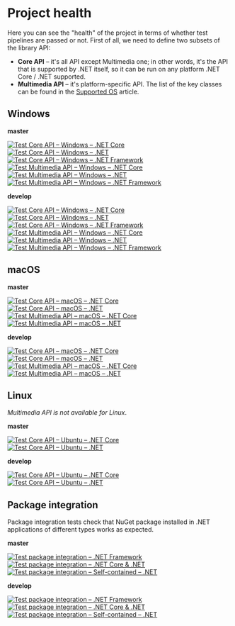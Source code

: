 ﻿---
uid: a_develop_project_health
---

# Project health

Here you can see the "health" of the project in terms of whether test pipelines are passed or not. First of all, we need to define two subsets of the library API:

* **Core API** – it's all API except Multimedia one; in other words, it's the API that is supported by .NET itself, so it can be run on any platform .NET Core / .NET supported.
* **Multimedia API** – it's platform-specific API. The list of the key classes can be found in the [Supported OS](xref:a_develop_supported_os) article.

## Windows

**master**

[![Test Core API – Windows – .NET Core](https://dev.azure.com/Melanchall/DryWetMIDI/_apis/build/status/Test/Test%20Core%20API%20-%20Windows%20-%20.NET%20Core?branchName=master&label=Test%20Core%20API%20-%20Windows%20-%20.NET%20Core)](https://dev.azure.com/Melanchall/DryWetMIDI/_build/latest?definitionId=57&branchName=master)  
[![Test Core API – Windows – .NET](https://dev.azure.com/Melanchall/DryWetMIDI/_apis/build/status/Test/Test%20Core%20API%20-%20Windows%20-%20.NET?branchName=master&label=Test%20Core%20API%20-%20Windows%20-%20.NET)](https://dev.azure.com/Melanchall/DryWetMIDI/_build/latest?definitionId=59&branchName=master)  
[![Test Core API – Windows – .NET Framework](https://dev.azure.com/Melanchall/DryWetMIDI/_apis/build/status/Test/Test%20Core%20API%20-%20Windows%20-%20.NET%20Framework?branchName=master&label=Test%20Core%20API%20-%20Windows%20-%20.NET%20Framework)](https://dev.azure.com/Melanchall/DryWetMIDI/_build/latest?definitionId=67&branchName=master)  
[![Test Multimedia API – Windows – .NET Core](https://dev.azure.com/Melanchall/DryWetMIDI/_apis/build/status/Test/Test%20Multimedia%20API%20-%20Windows%20-%20.NET%20Core?branchName=master&label=Test%20Multimedia%20API%20-%20Windows%20-%20.NET%20Core)](https://dev.azure.com/Melanchall/DryWetMIDI/_build/latest?definitionId=63&branchName=master)  
[![Test Multimedia API – Windows – .NET](https://dev.azure.com/Melanchall/DryWetMIDI/_apis/build/status/Test/Test%20Multimedia%20API%20-%20Windows%20-%20.NET?branchName=master&label=Test%20Multimedia%20API%20-%20Windows%20-%20.NET)](https://dev.azure.com/Melanchall/DryWetMIDI/_build/latest?definitionId=64&branchName=master)  
[![Test Multimedia API – Windows – .NET Framework](https://dev.azure.com/Melanchall/DryWetMIDI/_apis/build/status/Test/Test%20Multimedia%20API%20-%20Windows%20-%20.NET%20Framework?branchName=master&label=Test%20Multimedia%20API%20-%20Windows%20-%20.NET%20Framework)](https://dev.azure.com/Melanchall/DryWetMIDI/_build/latest?definitionId=68&branchName=master)  

**develop**

[![Test Core API – Windows – .NET Core](https://dev.azure.com/Melanchall/DryWetMIDI/_apis/build/status/Test/Test%20Core%20API%20-%20Windows%20-%20.NET%20Core?branchName=develop&label=Test%20Core%20API%20-%20Windows%20-%20.NET%20Core)](https://dev.azure.com/Melanchall/DryWetMIDI/_build/latest?definitionId=57&branchName=develop)  
[![Test Core API – Windows – .NET](https://dev.azure.com/Melanchall/DryWetMIDI/_apis/build/status/Test/Test%20Core%20API%20-%20Windows%20-%20.NET?branchName=develop&label=Test%20Core%20API%20-%20Windows%20-%20.NET)](https://dev.azure.com/Melanchall/DryWetMIDI/_build/latest?definitionId=59&branchName=develop)  
[![Test Core API – Windows – .NET Framework](https://dev.azure.com/Melanchall/DryWetMIDI/_apis/build/status/Test/Test%20Core%20API%20-%20Windows%20-%20.NET%20Framework?branchName=develop&label=Test%20Core%20API%20-%20Windows%20-%20.NET%20Framework)](https://dev.azure.com/Melanchall/DryWetMIDI/_build/latest?definitionId=67&branchName=develop)  
[![Test Multimedia API – Windows – .NET Core](https://dev.azure.com/Melanchall/DryWetMIDI/_apis/build/status/Test/Test%20Multimedia%20API%20-%20Windows%20-%20.NET%20Core?branchName=develop&label=Test%20Multimedia%20API%20-%20Windows%20-%20.NET%20Core)](https://dev.azure.com/Melanchall/DryWetMIDI/_build/latest?definitionId=63&branchName=develop)  
[![Test Multimedia API – Windows – .NET](https://dev.azure.com/Melanchall/DryWetMIDI/_apis/build/status/Test/Test%20Multimedia%20API%20-%20Windows%20-%20.NET?branchName=develop&label=Test%20Multimedia%20API%20-%20Windows%20-%20.NET)](https://dev.azure.com/Melanchall/DryWetMIDI/_build/latest?definitionId=64&branchName=develop)  
[![Test Multimedia API – Windows – .NET Framework](https://dev.azure.com/Melanchall/DryWetMIDI/_apis/build/status/Test/Test%20Multimedia%20API%20-%20Windows%20-%20.NET%20Framework?branchName=develop&label=Test%20Multimedia%20API%20-%20Windows%20-%20.NET%20Framework)](https://dev.azure.com/Melanchall/DryWetMIDI/_build/latest?definitionId=68&branchName=develop)  

## macOS

**master**

[![Test Core API – macOS – .NET Core](https://dev.azure.com/Melanchall/DryWetMIDI/_apis/build/status/Test/Test%20Core%20API%20-%20macOS%20-%20.NET%20Core?branchName=master&label=Test%20Core%20API%20-%20macOS%20-%20.NET%20Core)](https://dev.azure.com/Melanchall/DryWetMIDI/_build/latest?definitionId=58&branchName=master)  
[![Test Core API – macOS – .NET](https://dev.azure.com/Melanchall/DryWetMIDI/_apis/build/status/Test/Test%20Core%20API%20-%20macOS%20-%20.NET?branchName=master&label=Test%20Core%20API%20-%20macOS%20-%20.NET)](https://dev.azure.com/Melanchall/DryWetMIDI/_build/latest?definitionId=60&branchName=master)  
[![Test Multimedia API – macOS – .NET Core](https://dev.azure.com/Melanchall/DryWetMIDI/_apis/build/status/Test/Test%20Multimedia%20API%20-%20macOS%20-%20.NET%20Core?branchName=master&label=Test%20Multimedia%20API%20-%20macOS%20-%20.NET%20Core)](https://dev.azure.com/Melanchall/DryWetMIDI/_build/latest?definitionId=65&branchName=master)  
[![Test Multimedia API – macOS – .NET](https://dev.azure.com/Melanchall/DryWetMIDI/_apis/build/status/Test/Test%20Multimedia%20API%20-%20macOS%20-%20.NET?branchName=master&label=Test%20Multimedia%20API%20-%20macOS%20-%20.NET)](https://dev.azure.com/Melanchall/DryWetMIDI/_build/latest?definitionId=66&branchName=master)  

**develop**

[![Test Core API – macOS – .NET Core](https://dev.azure.com/Melanchall/DryWetMIDI/_apis/build/status/Test/Test%20Core%20API%20-%20macOS%20-%20.NET%20Core?branchName=develop&label=Test%20Core%20API%20-%20macOS%20-%20.NET%20Core)](https://dev.azure.com/Melanchall/DryWetMIDI/_build/latest?definitionId=58&branchName=develop)  
[![Test Core API – macOS – .NET](https://dev.azure.com/Melanchall/DryWetMIDI/_apis/build/status/Test/Test%20Core%20API%20-%20macOS%20-%20.NET?branchName=develop&label=Test%20Core%20API%20-%20macOS%20-%20.NET)](https://dev.azure.com/Melanchall/DryWetMIDI/_build/latest?definitionId=60&branchName=develop)  
[![Test Multimedia API – macOS – .NET Core](https://dev.azure.com/Melanchall/DryWetMIDI/_apis/build/status/Test/Test%20Multimedia%20API%20-%20macOS%20-%20.NET%20Core?branchName=develop&label=Test%20Multimedia%20API%20-%20macOS%20-%20.NET%20Core)](https://dev.azure.com/Melanchall/DryWetMIDI/_build/latest?definitionId=65&branchName=develop)  
[![Test Multimedia API – macOS – .NET](https://dev.azure.com/Melanchall/DryWetMIDI/_apis/build/status/Test/Test%20Multimedia%20API%20-%20macOS%20-%20.NET?branchName=develop&label=Test%20Multimedia%20API%20-%20macOS%20-%20.NET)](https://dev.azure.com/Melanchall/DryWetMIDI/_build/latest?definitionId=66&branchName=develop)  

## Linux

_Multimedia API is not available for Linux_.

**master**

[![Test Core API – Ubuntu – .NET Core](https://dev.azure.com/Melanchall/DryWetMIDI/_apis/build/status/Test/Test%20Core%20API%20-%20Ubuntu%20-%20.NET%20Core?branchName=master&label=Test%20Core%20API%20-%20Ubuntu%20-%20.NET%20Core)](https://dev.azure.com/Melanchall/DryWetMIDI/_build/latest?definitionId=61&branchName=master)  
[![Test Core API – Ubuntu – .NET](https://dev.azure.com/Melanchall/DryWetMIDI/_apis/build/status/Test/Test%20Core%20API%20-%20Ubuntu%20-%20.NET?branchName=master&label=Test%20Core%20API%20-%20Ubuntu%20-%20.NET)](https://dev.azure.com/Melanchall/DryWetMIDI/_build/latest?definitionId=62&branchName=master)  

**develop**

[![Test Core API – Ubuntu – .NET Core](https://dev.azure.com/Melanchall/DryWetMIDI/_apis/build/status/Test/Test%20Core%20API%20-%20Ubuntu%20-%20.NET%20Core?branchName=develop&label=Test%20Core%20API%20-%20Ubuntu%20-%20.NET%20Core)](https://dev.azure.com/Melanchall/DryWetMIDI/_build/latest?definitionId=61&branchName=develop)  
[![Test Core API – Ubuntu – .NET](https://dev.azure.com/Melanchall/DryWetMIDI/_apis/build/status/Test/Test%20Core%20API%20-%20Ubuntu%20-%20.NET?branchName=develop&label=Test%20Core%20API%20-%20Ubuntu%20-%20.NET)](https://dev.azure.com/Melanchall/DryWetMIDI/_build/latest?definitionId=62&branchName=develop)  

## Package integration

Package integration tests check that NuGet package installed in .NET applications of different types works as expected.

**master**

[![Test package integration – .NET Framework](https://dev.azure.com/Melanchall/DryWetMIDI/_apis/build/status/Package%20integration/Test%20package%20integration%20-%20.NET%20Framework?branchName=master&label=Test%20package%20integration%20-%20.NET%20Framework)](https://dev.azure.com/Melanchall/DryWetMIDI/_build/latest?definitionId=50&branchName=master)  
[![Test package integration – .NET Core & .NET](https://dev.azure.com/Melanchall/DryWetMIDI/_apis/build/status/Package%20integration/Test%20package%20integration%20-%20.NET%20Core%20%26%20.NET?branchName=master&label=Test%20package%20integration%20-%20.NET%20Core%20%26%20.NET)](https://dev.azure.com/Melanchall/DryWetMIDI/_build/latest?definitionId=49&branchName=master)  
[![Test package integration – Self-contained – .NET](https://dev.azure.com/Melanchall/DryWetMIDI/_apis/build/status/Package%20integration/Test%20package%20integration%20-%20Self-contained%20-%20.NET?branchName=master&label=Test%20package%20integration%20-%20Self-contained%20-%20.NET)](https://dev.azure.com/Melanchall/DryWetMIDI/_build/latest?definitionId=51&branchName=master)

**develop**

[![Test package integration – .NET Framework](https://dev.azure.com/Melanchall/DryWetMIDI/_apis/build/status/Package%20integration/Test%20package%20integration%20-%20.NET%20Framework?branchName=develop&label=Test%20package%20integration%20-%20.NET%20Framework)](https://dev.azure.com/Melanchall/DryWetMIDI/_build/latest?definitionId=50&branchName=develop)  
[![Test package integration – .NET Core & .NET](https://dev.azure.com/Melanchall/DryWetMIDI/_apis/build/status/Package%20integration/Test%20package%20integration%20-%20.NET%20Core%20%26%20.NET?branchName=develop&label=Test%20package%20integration%20-%20.NET%20Core%20%26%20.NET)](https://dev.azure.com/Melanchall/DryWetMIDI/_build/latest?definitionId=49&branchName=develop)  
[![Test package integration – Self-contained – .NET](https://dev.azure.com/Melanchall/DryWetMIDI/_apis/build/status/Package%20integration/Test%20package%20integration%20-%20Self-contained%20-%20.NET?branchName=develop&label=Test%20package%20integration%20-%20Self-contained%20-%20.NET)](https://dev.azure.com/Melanchall/DryWetMIDI/_build/latest?definitionId=51&branchName=develop)